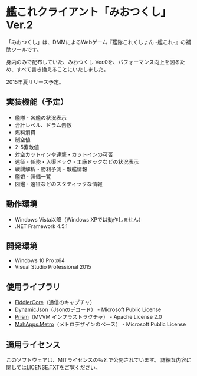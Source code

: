 # 艦これクライアント「みおつくし」Ver.2

「みおつくし」は、DMMによるWebゲーム『艦隊これくしょん -艦これ-』の補助ツールです。

身内のみで配布していた、みおつくし Ver.0を、パフォーマンス向上を図るため、すべて書き換えることにいたしました。

2015年夏リリース予定。

## 実装機能（予定）

* 艦隊・各艦の状況表示
 * 合計レベル、ドラム缶数
 * 燃料消費
 * 制空値
 * 2-5索敵値
 * 対空カットインや連撃・カットインの可否
* 遠征・任務・入渠ドック・工廠ドックなどの状況表示
* 戦闘解析・勝利予測・敵艦情報
* 艦娘・装備一覧
* 図鑑・遠征などのスタティックな情報

## 動作環境

* Windows Vista以降（Windows XPでは動作しません）
* .NET Framework 4.5.1

## 開発環境

* Windows 10 Pro x64
* Visual Studio Professional 2015

## 使用ライブラリ

* [FiddlerCore](http://fiddler2.com/fiddlercore)（通信のキャプチャ）
* [DynamicJson](http://dynamicjson.codeplex.com/)（Jsonのデコード） - Microsoft Public License
* [Prism](https://compositewpf.codeplex.com/)（MVVM インフラストラクチャ） - Apache License 2.0
* [MahApps.Metro](http://mahapps.com/)（メトロデザインのベース） - Microsoft Public License

## 適用ライセンス

このソフトウェアは、MITライセンスのもとで公開されています。
詳細な内容に関してはLICENSE.TXTをご覧ください。
